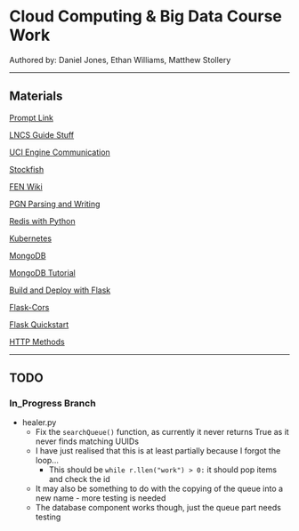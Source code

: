 # Cloud Computing & Big Data Course Work
Authored by: Daniel Jones, Ethan Williams, Matthew Stollery

---
## Materials

[Prompt Link](CW_Description.pdf)

[LNCS Guide Stuff](https://www.springer.com/gp/computer-science/lncs/conference-proceedings-guidelines)

[UCI Engine Communication](https://python-chess.readthedocs.io/en/v0.14.0/uci.html)

[Stockfish](https://stockfishchess.org/)

[FEN Wiki](https://en.wikipedia.org/wiki/Forsyth%E2%80%93Edwards_Notation)

[PGN Parsing and Writing](https://python-chess.readthedocs.io/en/latest/pgn.html)

[Redis with Python](https://docs.redis.com/latest/rs/references/client_references/client_python/)

[Kubernetes](https://kubernetes.io/docs/concepts/workloads/controllers/deployment/)

[MongoDB](https://www.w3schools.com/python/python_mongodb_getstarted.asp)

[MongoDB Tutorial](https://pymongo.readthedocs.io/en/stable/tutorial.html)

[Build and Deploy with Flask](https://cloud.google.com/run/docs/quickstarts/build-and-deploy/python)

[Flask-Cors](https://pypi.org/project/Flask-Cors/)

[Flask Quickstart](https://flask.palletsprojects.com/en/2.0.x/quickstart/)

[HTTP Methods](https://www.w3schools.com/tags/ref_httpmethods.asp)

---
## TODO
### In_Progress Branch
- healer.py
  - Fix the `searchQueue()` function, as currently it never returns True as it never finds matching UUIDs
  - I have just realised that this is at least partially because I forgot the loop...
    - This should be `while r.llen("work") > 0:` it should pop items and check the id
  - It may also be something to do with the copying of the queue into a new name - more testing is needed
  - The database component works though, just the queue part needs testing
